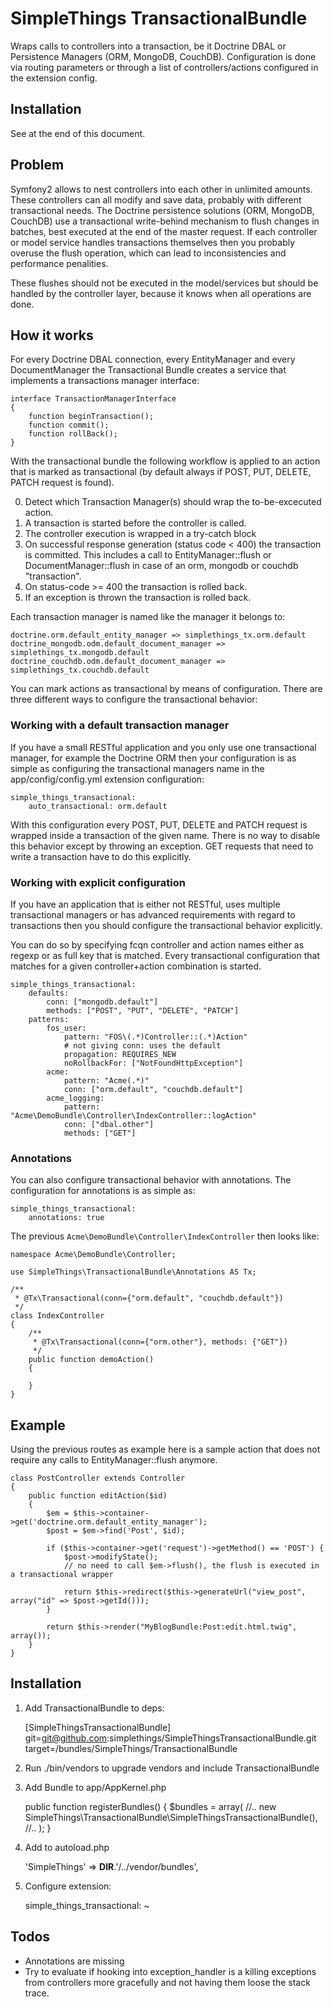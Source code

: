 # SimpleThings TransactionalBundle

Wraps calls to controllers into a transaction, be it Doctrine DBAL or Persistence Managers (ORM, MongoDB, CouchDB).
Configuration is done via routing parameters or through a list of controllers/actions configured in the
extension config.

## Installation

See at the end of this document.

## Problem

Symfony2 allows to nest controllers into each other in unlimited amounts. These controllers can all modify and save
data, probably with different transactional needs. The Doctrine persistence solutions (ORM, MongoDB, CouchDB) use a transactional write-behind
mechanism to flush changes in batches, best executed at the end of the master request. If each controller
or model service handles transactions themselves then you probably overuse the flush operation, which
can lead to inconsistencies and performance penalities.

These flushes should not be executed in the model/services but should be handled by the controller layer, because it knows when all operations are done.

## How it works

For every Doctrine DBAL connection, every EntityManager and every DocumentManager the Transactional Bundle
creates a service that implements a transactions manager interface:

    interface TransactionManagerInterface
    {
        function beginTransaction();
        function commit();
        function rollBack();
    }

With the transactional bundle the following workflow is applied to an action that is marked
as transactional (by default always if POST, PUT, DELETE, PATCH request is found).

0. Detect which Transaction Manager(s) should wrap the to-be-excecuted action.
1. A transaction is started before the controller is called.
2. The controller execution is wrapped in a try-catch block
3. On successful response generation (status code < 400) the transaction is committed. This includes a call to EntityManager::flush or DocumentManager::flush in case of an orm, mongodb or couchdb "transaction".
4. On status-code >= 400 the transaction is rolled back.
5. If an exception is thrown the transaction is rolled back.

Each transaction manager is named like the manager it belongs to:

    doctrine.orm.default_entity_manager => simplethings_tx.orm.default
    doctrine_mongodb.odm.default_document_manager => simplethings_tx.mongodb.default
    doctrine_couchdb.odm.default_document_manager => simplethings_tx.couchdb.default

You can mark actions as transactional by means of configuration. There are three different ways to configure the transactional behavior:

### Working with a default transaction manager

If you have a small RESTful application and you only use one transactional manager, for example the Doctrine ORM then your configuration
is as simple as configuring the transactional managers name in the app/config/config.yml extension configuration:

    simple_things_transactional:
        auto_transactional: orm.default

With this configuration every POST, PUT, DELETE and PATCH request is wrapped inside a transaction of the given name.
There is no way to disable this behavior except by throwing an exception. GET requests that need to write a transaction
have to do this explicitly.

### Working with explicit configuration

If you have an application that is either not RESTful, uses multiple transactional managers or has advanced
requirements with regard to transactions then you should configure the transactional behavior explicitly.

You can do so by specifying fcqn controller and action names either as regexp or as full key that is matched.
Every transactional configuration that matches for a given controller+action combination is started.

    simple_things_transactional:
        defaults:
            conn: ["mongodb.default"]
            methods: ["POST", "PUT", "DELETE", "PATCH"]
        patterns:
            fos_user:
                pattern: "FOS\(.*)Controller::(.*)Action"
                # not giving conn: uses the default
                propagation: REQUIRES_NEW
                noRollbackFor: ["NotFoundHttpException"]
            acme:
                pattern: "Acme(.*)"
                conn: ["orm.default", "couchdb.default"]
            acme_logging:
                pattern: "Acme\DemoBundle\Controller\IndexController::logAction"
                conn: ["dbal.other"]
                methods: ["GET"]

### Annotations

You can also configure transactional behavior with annotations. The configuration for annotations is as simple as:

    simple_things_transactional:
        annotations: true

The previous  `Acme\DemoBundle\Controller\IndexController` then looks like:

    namespace Acme\DemoBundle\Controller;

    use SimpleThings\TransactionalBundle\Annotations AS Tx;

    /**
     * @Tx\Transactional(conn={"orm.default", "couchdb.default"})
     */
    class IndexController
    {
        /**
         * @Tx\Transactional(conn={"orm.other"}, methods: {"GET"})
         */
        public function demoAction()
        {

        }
    }

## Example

Using the previous routes as example here is a sample action that does not require any calls to EntityManager::flush anymore.

    class PostController extends Controller
    {
        public function editAction($id)
        {
            $em = $this->container->get('doctrine.orm.default_entity_manager');
            $post = $em->find('Post', $id);
            
            if ($this->container->get('request')->getMethod() == 'POST') {
                $post->modifyState();
                // no need to call $em->flush(), the flush is executed in a transactional wrapper
            
                return $this->redirect($this->generateUrl("view_post", array("id" => $post->getId()));
            }

            return $this->render("MyBlogBundle:Post:edit.html.twig", array());
        }
    }

## Installation

1. Add TransactionalBundle to deps:

    [SimpleThingsTransactionalBundle]
    git=git@github.com:simplethings/SimpleThingsTransactionalBundle.git
    target=/bundles/SimpleThings/TransactionalBundle

2. Run ./bin/vendors to upgrade vendors and include TransactionalBundle

4. Add Bundle to app/AppKernel.php

    public function registerBundles() 
    {
        $bundles = array(
            //..
            new SimpleThings\TransactionalBundle\SimpleThingsTransactionalBundle(),
            //..
        );
    }

5. Add to autoload.php

    'SimpleThings'     => __DIR__.'/../vendor/bundles',

6. Configure extension:

    simple_things_transactional: ~

## Todos

* Annotations are missing
* Try to evaluate if hooking into exception_handler is a killing exceptions from controllers more gracefully and not having them loose the stack trace.
